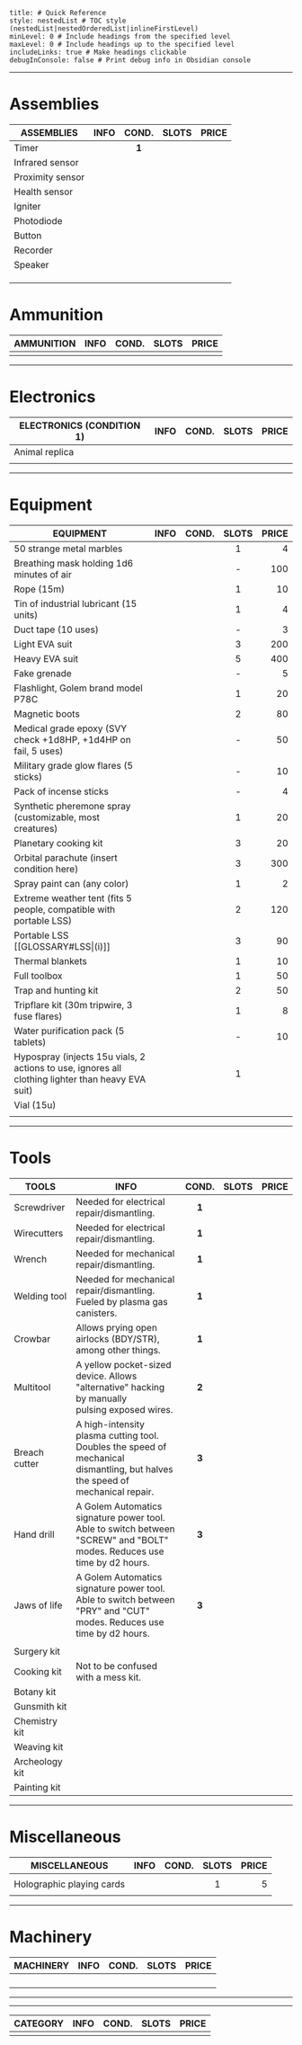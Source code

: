 

```table-of-contents
title: # Quick Reference
style: nestedList # TOC style (nestedList|nestedOrderedList|inlineFirstLevel)
minLevel: 0 # Include headings from the specified level
maxLevel: 0 # Include headings up to the specified level
includeLinks: true # Make headings clickable
debugInConsole: false # Print debug info in Obsidian console
```


---

# Assemblies

| **ASSEMBLIES**   | **INFO** | **COND.** | **SLOTS** | **PRICE** |
| ---------------- | -------- | :-------: | :-------: | --------: |
| Timer            |          |   **1**   |           |           |
| Infrared sensor  |          |           |           |           |
| Proximity sensor |          |           |           |           |
| Health sensor    |          |           |           |           |
| Igniter          |          |           |           |           |
| Photodiode       |          |           |           |           |
| Button           |          |           |           |           |
| Recorder         |          |           |           |           |
| Speaker          |          |           |           |           |
|                  |          |           |           |           |
|                  |          |           |           |           |
|                  |          |           |           |           |



# Ammunition

| **AMMUNITION** | **INFO** | **COND.** | **SLOTS** | **PRICE** |
| -------------- | -------- | :-------: | :-------: | --------: |
|                |          |           |           |           |


---

# Electronics

| **ELECTRONICS** (CONDITION 1) | **INFO** | **COND.** | **SLOTS** | **PRICE** |
| ----------------------------- | -------- | :-------: | :-------: | --------: |
| Animal replica                |          |           |           |           |
|                               |          |           |           |           |

---

# Equipment

| **EQUIPMENT**                                                                                     | **INFO** | **COND.** | **SLOTS** | **PRICE** |
| ------------------------------------------------------------------------------------------------- | -------- | :-------: | :-------: | --------: |
| 50 strange metal marbles                                                                          |          |           |     1     |         4 |
| Breathing mask holding 1d6 minutes of air                                                         |          |           |     -     |       100 |
| Rope (15m)                                                                                        |          |           |     1     |        10 |
| Tin of industrial lubricant (15 units)                                                            |          |           |     1     |         4 |
| Duct tape (10 uses)                                                                               |          |           |     -     |         3 |
| Light EVA suit                                                                                    |          |           |     3     |       200 |
| Heavy EVA suit                                                                                    |          |           |     5     |       400 |
| Fake grenade                                                                                      |          |           |     -     |         5 |
| Flashlight, Golem brand model P78C                                                                |          |           |     1     |        20 |
| Magnetic boots                                                                                    |          |           |     2     |        80 |
| Medical grade epoxy (SVY check +1d8HP, +1d4HP on fail, 5 uses)                                    |          |           |     -     |        50 |
| Military grade glow flares (5 sticks)                                                             |          |           |     -     |        10 |
| Pack of incense sticks                                                                            |          |           |     -     |         4 |
| Synthetic pheremone spray (customizable, most creatures)                                          |          |           |     1     |        20 |
| Planetary cooking kit                                                                             |          |           |     3     |        20 |
| Orbital parachute (insert condition here)                                                         |          |           |     3     |       300 |
| Spray paint can (any color)                                                                       |          |           |     1     |         2 |
| Extreme weather tent (fits 5 people, compatible with portable LSS)                                |          |           |     2     |       120 |
| Portable LSS [[GLOSSARY#LSS\|(i)]]                                                                |          |           |     3     |        90 |
| Thermal blankets                                                                                  |          |           |     1     |        10 |
| Full toolbox                                                                                      |          |           |     1     |        50 |
| Trap and hunting kit                                                                              |          |           |     2     |        50 |
| Tripflare kit (30m tripwire, 3 fuse flares)                                                       |          |           |     1     |         8 |
| Water purification pack (5 tablets)                                                               |          |           |     -     |        10 |
| Hypospray (injects 15u vials, 2 actions to use, ignores all clothing lighter than heavy EVA suit) |          |           |     1     |           |
| Vial (15u)                                                                                        |          |           |           |           |
|                                                                                                   |          |           |           |           |

---

# Tools

| **TOOLS**      | **INFO**                                                                                                                               | **COND.** | **SLOTS** | **PRICE** |
| -------------- | -------------------------------------------------------------------------------------------------------------------------------------- | :-------: | :-------: | --------: |
| Screwdriver    | Needed for electrical repair/dismantling.                                                                                              |   **1**   |           |           |
| Wirecutters    | Needed for electrical repair/dismantling.                                                                                              |   **1**   |           |           |
| Wrench         | Needed for mechanical repair/dismantling.                                                                                              |   **1**   |           |           |
| Welding tool   | Needed for mechanical repair/dismantling.<br>Fueled by plasma gas canisters.                                                           |   **1**   |           |           |
| Crowbar        | Allows prying open airlocks (BDY/STR),<br>among other things.                                                                          |   **1**   |           |           |
| Multitool      | A yellow pocket-sized device. Allows<br>"alternative" hacking by manually<br>pulsing exposed wires.                                    |   **2**   |           |           |
| Breach cutter  | A high-intensity plasma cutting tool.<br>Doubles the speed of mechanical<br>dismantling, but halves the speed of<br>mechanical repair. |   **3**   |           |           |
| Hand drill     | A Golem Automatics signature power tool.<br>Able to switch between "SCREW" and "BOLT"<br>modes. Reduces use time by d2 hours.          |   **3**   |           |           |
| Jaws of life   | A Golem Automatics signature power tool.<br>Able to switch between "PRY" and "CUT"<br>modes. Reduces use time by d2 hours.             |   **3**   |           |           |
|                |                                                                                                                                        |           |           |           |
| Surgery kit    |                                                                                                                                        |           |           |           |
| Cooking kit    | Not to be confused with a mess kit.                                                                                                    |           |           |           |
| Botany kit     |                                                                                                                                        |           |           |           |
| Gunsmith kit   |                                                                                                                                        |           |           |           |
| Chemistry kit  |                                                                                                                                        |           |           |           |
| Weaving kit    |                                                                                                                                        |           |           |           |
| Archeology kit |                                                                                                                                        |           |           |           |
| Painting kit   |                                                                                                                                        |           |           |           |

---

# Miscellaneous

| **MISCELLANEOUS**         | **INFO** | **COND.** | **SLOTS** | **PRICE** |
| ------------------------- | -------- | :-------: | :-------: | --------: |
|                           |          |           |           |           |
| Holographic playing cards |          |           |     1     |         5 |
|                           |          |           |           |           |

---

# Machinery

| **MACHINERY** | **INFO** | **COND.** | **SLOTS** | **PRICE** |
| ------------- | -------- | :-------: | :-------: | --------: |
|               |          |           |           |           |
|               |          |           |           |           |
|               |          |           |           |           |
|               |          |           |           |           |



---
---


| **CATEGORY** | **INFO** | **COND.** | **SLOTS** | **PRICE** |
| ------------ | -------- | :-------: | :-------: | --------: |
|              |          |           |           |           |
